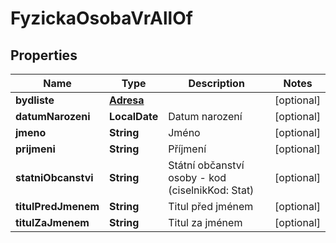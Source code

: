

# FyzickaOsobaVrAllOf


## Properties

| Name | Type | Description | Notes |
|------------ | ------------- | ------------- | -------------|
|**bydliste** | [**Adresa**](Adresa.md) |  |  [optional] |
|**datumNarozeni** | **LocalDate** | Datum narození |  [optional] |
|**jmeno** | **String** | Jméno |  [optional] |
|**prijmeni** | **String** | Příjmení |  [optional] |
|**statniObcanstvi** | **String** | Státní občanství osoby - kod (ciselnikKod: Stat) |  [optional] |
|**titulPredJmenem** | **String** | Titul před jménem |  [optional] |
|**titulZaJmenem** | **String** | Titul za jménem |  [optional] |



